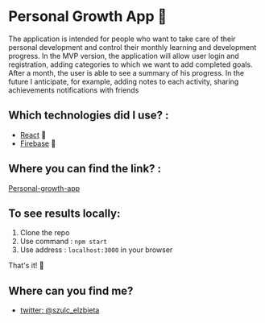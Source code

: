 # Personal Growth App :rocket:

The application is intended for people who want to take care of their personal development and control their monthly learning and development progress. In the MVP version, the application will allow user login and registration, adding categories to which we want to add completed goals. After a month, the user is able to see a summary of his progress. In the future I anticipate, for example, adding notes to each activity, sharing achievements notifications with friends

## Which technologies did I use? :

* [React](https://reactjs.org/) :speedboat:
* [Firebase](https://firebase.google.com/) :helicopter:
## Where you can find the link? : 
[Personal-growth-app](https://personal-growth-app.netlify.com/)

## To see results locally:
1. Clone the repo
2. Use command : `npm start`
3. Use address : `localhost:3000` in your browser

That's it! :rocket:

## Where can you find me?

* [twitter: @szulc_elzbieta](https://twitter.com/szulc_elzbieta)
